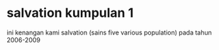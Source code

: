 # salvation kumpulan 1
 ini kenangan kami salvation (sains five various population) pada tahun 2006-2009
